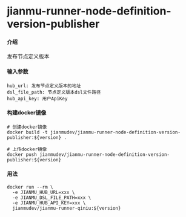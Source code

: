# jianmu-runner-node-definition-version-publisher

#### 介绍
发布节点定义版本

#### 输入参数
```
hub_url: 发布节点定义版本的地址
dsl_file_path: 节点定义版本dsl文件路径
hub_api_key: 用户ApiKey
```

#### 构建docker镜像
```
# 创建docker镜像
docker build -t jianmudev/jianmu-runner-node-definition-version-publisher:${version} .

# 上传docker镜像
docker push jianmudev/jianmu-runner-node-definition-version-publisher:${version}
```

#### 用法
```
docker run --rm \
  -e JIANMU_HUB_URL=xxx \
  -e JIANMU_DSL_FILE_PATH=xxx \
  -e JIANMU_HUB_API_KEY=xxx \
  jianmudev/jianmu-runner-qiniu:${version} 
```
